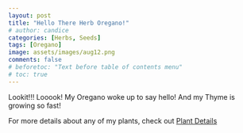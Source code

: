 ```yaml
---
layout: post
title: "Hello There Herb Oregano!"
# author: candice
categories: [Herbs, Seeds]
tags: [Oregano]
image: assets/images/aug12.png
comments: false
# beforetoc: "Text before table of contents menu"
# toc: true
---
```


Lookit!!! Looook! My Oregano woke up to say hello! And my Thyme is growing so fast!

For more details about any of my plants, check out [Plant Details](../details)
